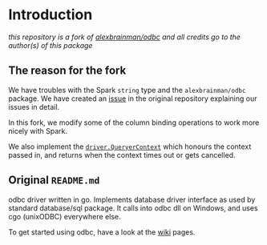 # Introduction

_this repository is a fork of [alexbrainman/odbc](https://github.com/alexbrainman/odbc) and all
credits go to the author(s) of this package_

## The reason for the fork

We have troubles with the Spark `string` type and the `alexbrainman/odbc` package. We have created
an [issue](https://github.com/alexbrainman/odbc/issues/165) in the original repository explaining
our issues in detail.

In this fork, we modify some of the column binding operations to work more nicely with Spark.

We also implement the [`driver.QueryerContext`](https://pkg.go.dev/database/sql/driver#QueryerContext)
which honours the context passed in, and returns when the context times out or gets cancelled.

## Original `README.md`

odbc driver written in go. Implements database driver interface as used by standard database/sql package. It calls into odbc dll on Windows, and uses cgo (unixODBC) everywhere else.

To get started using odbc, have a look at the [wiki](../../wiki) pages.
